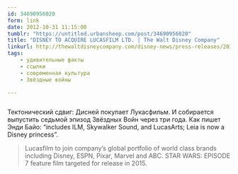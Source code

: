 ```yaml
---
id: 34690956020
form: link
date: 2012-10-31 11:15:00
tumblr: "https://untitled.urbansheep.com/post/34690956020"
title: "DISNEY TO ACQUIRE LUCASFILM LTD. | The Walt Disney Company"
linkurl: http://thewaltdisneycompany.com/disney-news/press-releases/2012/10/disney-acquire-lucasfilm-ltd
tags:
    - удивительные факты
    - ссылки
    - современная культура
    - Звёздные войны

---
```

<p><img src="https://66.media.tumblr.com/tumblr_mcqxi47rIS1qz4wzi.jpg" alt=""/></p>

<p>Тектонический сдвиг: Дисней покупает Лукасфильм. И собирается выпустить седьмой эпизод Звёздных Войн через три года. Как пишет Энди Байо: “includes ILM, Skywalker Sound, and LucasArts; Leia is now a Disney princess”.</p>

<blockquote>
  <p>Lucasfilm to join company&rsquo;s global portfolio of world class brands including Disney, ESPN, Pixar, Marvel and ABC. STAR WARS: EPISODE 7 feature film targeted for release in 2015.</p>
</blockquote>
